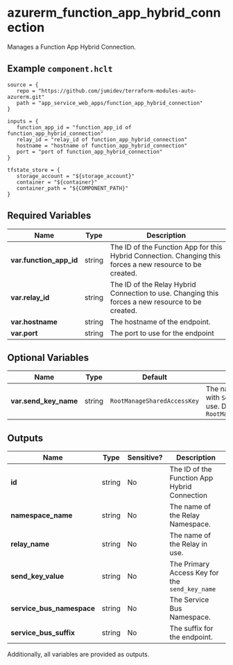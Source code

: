 # azurerm_function_app_hybrid_connection

Manages a Function App Hybrid Connection.

## Example `component.hclt`

```hcl
source = {
   repo = "https://github.com/jumidev/terraform-modules-auto-azurerm.git" 
   path = "app_service_web_apps/function_app_hybrid_connection" 
}

inputs = {
   function_app_id = "function_app_id of function_app_hybrid_connection" 
   relay_id = "relay_id of function_app_hybrid_connection" 
   hostname = "hostname of function_app_hybrid_connection" 
   port = "port of function_app_hybrid_connection" 
}

tfstate_store = {
   storage_account = "${storage_account}" 
   container = "${container}" 
   container_path = "${COMPONENT_PATH}" 
}

```

## Required Variables

| Name | Type |  Description |
| ---- | --------- |  ----------- |
| **var.function_app_id** | string |  The ID of the Function App for this Hybrid Connection. Changing this forces a new resource to be created. | 
| **var.relay_id** | string |  The ID of the Relay Hybrid Connection to use. Changing this forces a new resource to be created. | 
| **var.hostname** | string |  The hostname of the endpoint. | 
| **var.port** | string |  The port to use for the endpoint | 

## Optional Variables

| Name | Type |  Default  |  Description |
| ---- | --------- |  ----------- | ----------- |
| **var.send_key_name** | string |  `RootManageSharedAccessKey`  |  The name of the Relay key with `Send` permission to use. Defaults to `RootManageSharedAccessKey` | 



## Outputs

| Name | Type | Sensitive? | Description |
| ---- | ---- | --------- | --------- |
| **id** | string | No  | The ID of the Function App Hybrid Connection | 
| **namespace_name** | string | No  | The name of the Relay Namespace. | 
| **relay_name** | string | No  | The name of the Relay in use. | 
| **send_key_value** | string | No  | The Primary Access Key for the `send_key_name` | 
| **service_bus_namespace** | string | No  | The Service Bus Namespace. | 
| **service_bus_suffix** | string | No  | The suffix for the endpoint. | 

Additionally, all variables are provided as outputs.
